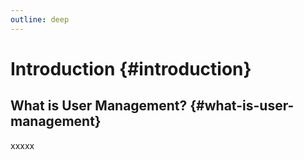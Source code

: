 ```yaml
---
outline: deep
---
```


# Introduction {#introduction}

<!-- <img src="./images/user-class-diagram.png" width="590" height="426" style="margin:0px auto;border-radius:8px"> -->

## What is User Management? {#what-is-user-management}

xxxxx
